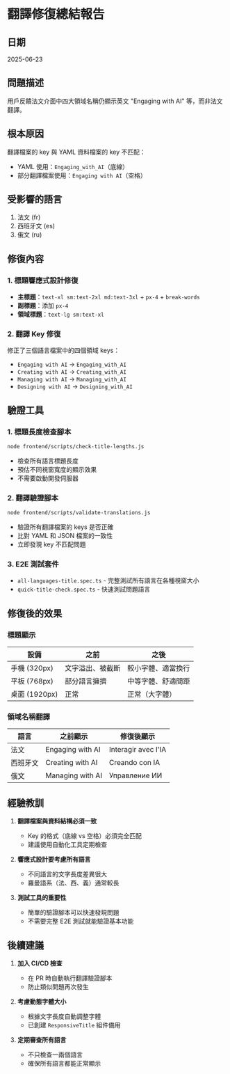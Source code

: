 # 翻譯修復總結報告

## 日期
2025-06-23

## 問題描述
用戶反饋法文介面中四大領域名稱仍顯示英文 "Engaging with AI" 等，而非法文翻譯。

## 根本原因
翻譯檔案的 key 與 YAML 資料檔案的 key 不匹配：
- YAML 使用：`Engaging_with_AI`（底線）
- 部分翻譯檔案使用：`Engaging with AI`（空格）

## 受影響的語言
1. 法文 (fr)
2. 西班牙文 (es) 
3. 俄文 (ru)

## 修復內容

### 1. 標題響應式設計修復
- **主標題**：`text-xl sm:text-2xl md:text-3xl` + `px-4` + `break-words`
- **副標題**：添加 `px-4`
- **領域標題**：`text-lg sm:text-xl`

### 2. 翻譯 Key 修復
修正了三個語言檔案中的四個領域 keys：
- `Engaging with AI` → `Engaging_with_AI`
- `Creating with AI` → `Creating_with_AI`
- `Managing with AI` → `Managing_with_AI`
- `Designing with AI` → `Designing_with_AI`

## 驗證工具

### 1. 標題長度檢查腳本
```bash
node frontend/scripts/check-title-lengths.js
```
- 檢查所有語言標題長度
- 預估不同視窗寬度的顯示效果
- 不需要啟動開發伺服器

### 2. 翻譯驗證腳本
```bash
node frontend/scripts/validate-translations.js
```
- 驗證所有翻譯檔案的 keys 是否正確
- 比對 YAML 和 JSON 檔案的一致性
- 立即發現 key 不匹配問題

### 3. E2E 測試套件
- `all-languages-title.spec.ts` - 完整測試所有語言在各種視窗大小
- `quick-title-check.spec.ts` - 快速測試問題語言

## 修復後的效果

### 標題顯示
| 設備 | 之前 | 之後 |
|------|------|------|
| 手機 (320px) | 文字溢出、被截斷 | 較小字體、適當換行 |
| 平板 (768px) | 部分語言擁擠 | 中等字體、舒適間距 |
| 桌面 (1920px) | 正常 | 正常（大字體） |

### 領域名稱翻譯
| 語言 | 之前顯示 | 修復後顯示 |
|------|----------|------------|
| 法文 | Engaging with AI | Interagir avec l'IA |
| 西班牙文 | Creating with AI | Creando con IA |
| 俄文 | Managing with AI | Управление ИИ |

## 經驗教訓

1. **翻譯檔案與資料結構必須一致**
   - Key 的格式（底線 vs 空格）必須完全匹配
   - 建議使用自動化工具定期檢查

2. **響應式設計要考慮所有語言**
   - 不同語言的文字長度差異很大
   - 羅曼語系（法、西、義）通常較長

3. **測試工具的重要性**
   - 簡單的驗證腳本可以快速發現問題
   - 不需要完整 E2E 測試就能驗證基本功能

## 後續建議

1. **加入 CI/CD 檢查**
   - 在 PR 時自動執行翻譯驗證腳本
   - 防止類似問題再次發生

2. **考慮動態字體大小**
   - 根據文字長度自動調整字體
   - 已創建 `ResponsiveTitle` 組件備用

3. **定期審查所有語言**
   - 不只檢查一兩個語言
   - 確保所有語言都能正常顯示